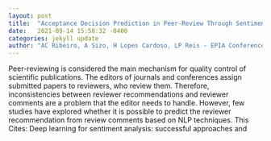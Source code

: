 ```yaml
---
layout: post
title:  "Acceptance Decision Prediction in Peer-Review Through Sentiment Analysis"
date:   2021-09-14 15:58:32 -0400
categories: jekyll update
author: "AC Ribeiro, A Sizo, H Lopes Cardoso, LP Reis - EPIA Conference on Artificial , 2021"
---
```

Peer-reviewing is considered the main mechanism for quality control of scientific publications. The editors of journals and conferences assign submitted papers to reviewers, who review them. Therefore, inconsistencies between reviewer recommendations and reviewer comments are a problem that the editor needs to handle. However, few studies have explored whether it is possible to predict the reviewer recommendation from review comments based on NLP techniques. This Cites: Deep learning for sentiment analysis: successful approaches and